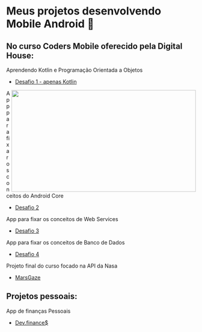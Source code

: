 

# Meus projetos desenvolvendo Mobile Android 📱

 ## No curso **Coders Mobile** oferecido pela Digital House:
Aprendendo Kotlin e Programação Orientada a Objetos
- [Desafio 1 - apenas Kotlin](https://github.com/angelcomp/Desafio-Integrador-1)
 
<img width="490" height="270" src="https://media.giphy.com/media/1BcSawJYHPjfHekFYe/giphy.gif" align=right>

App para fixar os conceitos do Android Core
- [Desafio 2](https://github.com/angelcomp/Desafio-Integrador-2)
   
App para fixar os conceitos de Web Services
- [Desafio 3](https://github.com/angelcomp/Desafio-Integrador-3)
   
App para fixar os conceitos de Banco de Dados
- [Desafio 4](https://github.com/angelcomp/Desafio-Integrador-4)

Projeto final do curso focado na API da Nasa
- [MarsGaze](https://github.com/MarsGaze/MarsGaze)

## Projetos pessoais:
App de finanças Pessoais
- [Dev.finance$](https://github.com/angelcomp/app-maratona-discover)
